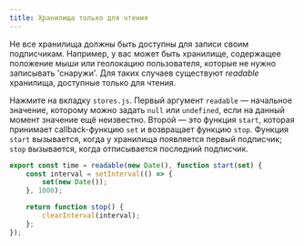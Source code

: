 ```yaml
---
title: Хранилища только для чтения
---
```


Не все хранилища должны быть доступны для записи своим подписчикам. Например, у вас может быть хранилище, содержащее положение мыши или геолокацию пользователя, которые не нужно записывать 'снаружи'. Для таких случаев существуют *readable* хранилища, доступные только для чтения.

Нажмите на вкладку `stores.js`. Первый аргумент `readable` — начальное значение, которому можно задать `null` или `undefined`, если на данный момент значение ещё неизвестно. Второй — это функция `start`, которая принимает callback-функцию `set` и возвращает функцию `stop`. Функция `start` вызывается, когда у хранилища появляется первый подписчик; `stop` вызывается, когда отписывается последний подписчик.

```js
export const time = readable(new Date(), function start(set) {
	const interval = setInterval(() => {
		set(new Date());
	}, 1000);

	return function stop() {
		clearInterval(interval);
	};
});
```